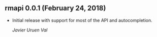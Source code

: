 ## rmapi 0.0.1 (February 24, 2018)

*   Initial release with support for most of the API and autocompletion.

    *Javier Uruen Val*
